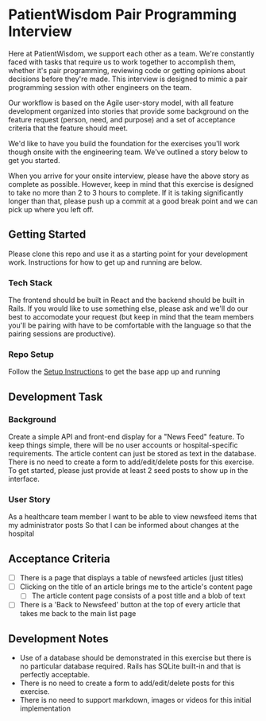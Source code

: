 # PatientWisdom Pair Programming Interview

Here at PatientWisdom, we support each other as a team. We're constantly faced with tasks that require us to work together to accomplish them, whether it's pair programming, reviewing code or getting opinions about decisions before they're made. This interview is designed to mimic a pair programming session with other engineers on the team.

Our workflow is based on the Agile user-story model, with all feature development organized into stories that provide some background on the feature request (person, need, and purpose) and a set of acceptance criteria that the feature should meet.

We'd like to have you build the foundation for the exercises you'll work though onsite with the engineering team. We've outlined a story below to get you started.

When you arrive for your onsite interview, please have the above story as complete as possible. However, keep in mind that this exercise is designed to take no more than 2 to 3 hours to complete. If it is taking significantly longer than that, please push up a commit at a good break point and we can pick up where you left off.

## Getting Started

Please clone this repo and use it as a starting point for your development work. Instructions for how to get up and running are below.

### Tech Stack

The frontend should be built in React and the backend should be built in Rails. If you would like to use something else, please ask and we'll do our best to accomodate your request (but keep in mind that the team members you'll be pairing with have to be comfortable with the language so that the pairing sessions are productive).

### Repo Setup

Follow the [Setup Instructions](/SETUP.md) to get the base app up and running

## Development Task

### Background

Create a simple API and front-end display for a "News Feed" feature. To keep things simple, there will be no user accounts or hospital-specific requirements. The article content can just be stored as text in the database. There is no need to create a form to add/edit/delete posts for this exercise. To get started, please just provide at least 2 seed posts to show up in the interface.

### User Story
As a healthcare team member
I want to be able to view newsfeed items that my administrator posts
So that I can be informed about changes at the hospital

Acceptance Criteria
---
- [ ] There is a page that displays a table of newsfeed articles (just titles)
- [ ] Clicking on the title of an article brings me to the article's content page
  - [ ] The article content page consists of a post title and a blob of text
- [ ] There is a 'Back to Newsfeed' button at the top of every article that takes me back to the main list page

Development Notes
---
- Use of a database should be demonstrated in this exercise but there is no particular database required. Rails has SQLite built-in and that is perfectly acceptable.
- There is no need to create a form to add/edit/delete posts for this exercise.
- There is no need to support markdown, images or videos for this initial implementation
